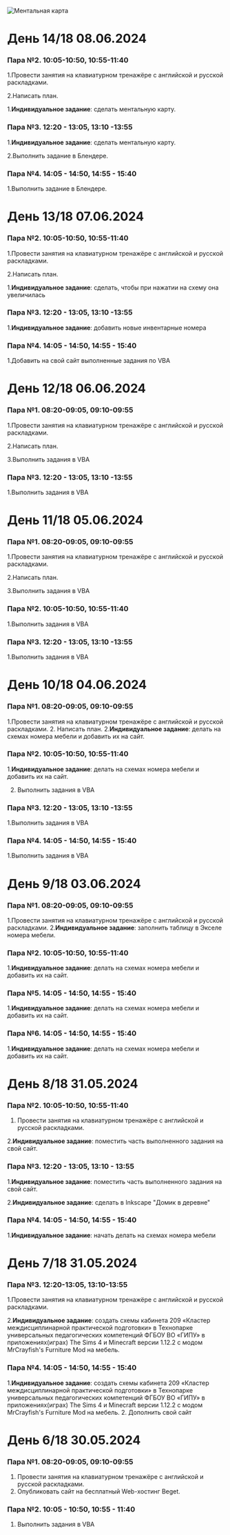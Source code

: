 ![Ментальная карта](https://github.com/Naira124124124/pm12-project/blob/main/ментальная%20карта.png?raw=true)
# День 14/18 08.06.2024
### Пара №2. 10:05-10:50, 10:55-11:40
1.Провести занятия на клавиатурном тренажёре с английской и русской раскладками.

2.Написать план.

1.**Индивидуальное задание**: сделать ментальную карту.
### Пара №3. 12:20 - 13:05, 13:10 -13:55
1.**Индивидуальное задание**: сделать ментальную карту.

2.Выполнить задание в Блендере.
### Пара №4. 14:05 - 14:50, 14:55 - 15:40
1.Выполнить задание в Блендере.
# День 13/18 07.06.2024
### Пара №2. 10:05-10:50, 10:55-11:40
1.Провести занятия на клавиатурном тренажёре с английской и русской раскладками.

2.Написать план.

1.**Индивидуальное задание**: сделать, чтобы при нажатии на схему она увеличилась
### Пара №3. 12:20 - 13:05, 13:10 -13:55
1.**Индивидуальное задание**: добавить новые инвентарные номера
### Пара №4. 14:05 - 14:50, 14:55 - 15:40
1.Добавить на свой сайт выполненные задания по VBA
# День 12/18 06.06.2024
### Пара №1. 08:20-09:05, 09:10-09:55
1.Провести занятия на клавиатурном тренажёре с английской и русской раскладками.

2.Написать план.

3.Выполнить задания в VBA

### Пара №3. 12:20 - 13:05, 13:10 -13:55
1.Выполнить задания в VBA
# День 11/18 05.06.2024
### Пара №1. 08:20-09:05, 09:10-09:55
1.Провести занятия на клавиатурном тренажёре с английской и русской раскладками.

2.Написать план.

3.Выполнить задания в VBA
### Пара №2. 10:05-10:50, 10:55-11:40
1.Выполнить задания в VBA
### Пара №3. 12:20 - 13:05, 13:10 -13:55
1.Выполнить задания в VBA
# День 10/18 04.06.2024
### Пара №1. 08:20-09:05, 09:10-09:55
1.Провести занятия на клавиатурном тренажёре с английской и русской раскладками.
2. Написать план.
2.**Индивидуальное задание**: делать на схемах номера мебели и добавить их на сайт.
### Пара №2. 10:05-10:50, 10:55-11:40
1.**Индивидуальное задание**: делать на схемах номера мебели и добавить их на сайт.

2. Выполнить задания в VBA
### Пара №3. 12:20 - 13:05, 13:10 -13:55
1.Выполнить задания в VBA
### Пара №4. 14:05 - 14:50, 14:55 - 15:40
1.Выполнить задания в VBA
# День 9/18 03.06.2024
### Пара №1. 08:20-09:05, 09:10-09:55
1.Провести занятия на клавиатурном тренажёре с английской и русской раскладками.
2.**Индивидуальное задание**: заполнить таблицу в Экселе номера мебели.
### Пара №2. 10:05-10:50, 10:55-11:40
1.**Индивидуальное задание**: делать на схемах номера мебели и добавить их на сайт.
### Пара №5. 14:05 - 14:50, 14:55 - 15:40
1.**Индивидуальное задание**: делать на схемах номера мебели и добавить их на сайт.
### Пара №6. 14:05 - 14:50, 14:55 - 15:40
1.**Индивидуальное задание**: делать на схемах номера мебели и добавить их на сайт.
# День 8/18 31.05.2024
### Пара №2. 10:05-10:50, 10:55-11:40
1. Провести занятия на клавиатурном тренажёре с английской и русской раскладками.

2.**Индивидуальное задание**: поместить часть выполненного задания на свой сайт.
### Пара №3. 12:20 - 13:05, 13:10 - 13:55
1.**Индивидуальное задание**: поместить часть выполненного задания на свой сайт.

2.**Индивидуальное задание**: сделать в Inkscape "Домик в деревне"
### Пара №4. 14:05 - 14:50, 14:55 - 15:40
1.**Индивидуальное задание**: начать делать на схемах номера мебели
# День 7/18 31.05.2024
### Пара №3. 12:20-13:05, 13:10-13:55
1.Провести занятия на клавиатурном тренажёре с английской и русской раскладками.

2.**Индивидуальное задание**: создать схемы кабинета 209 «Кластер междисциплинарной практической подготовки» в Технопарке универсальных педагогических компетенций ФГБОУ ВО «ГИПУ» в приложениях(играх) The Sims 4 и Minecraft версии 1.12.2 с модом MrCrayfish's Furniture Mod на мебель.
### Пара №4. 14:05 - 14:50, 14:55 - 15:40
1.**Индивидуальное задание**: создать схемы кабинета 209 «Кластер междисциплинарной практической подготовки» в Технопарке универсальных педагогических компетенций ФГБОУ ВО «ГИПУ» в приложениях(играх) The Sims 4 и Minecraft версии 1.12.2 с модом MrCrayfish's Furniture Mod на мебель.
2. Дополнить свой сайт
# День 6/18 30.05.2024
### Пара №1. 08:20-09:05, 09:10-09:55
1. Провести занятия на клавиатурном тренажёре с английской и русской раскладками.
2. Опубликовать сайт на бесплатный Web-хостинг Beget.
### Пара №2. 10:05 - 10:50, 10:55 - 11:40
1. Выполнить задания в VBA
